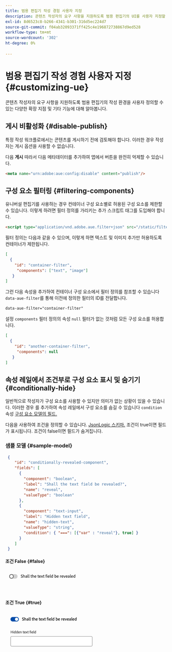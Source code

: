 ```yaml
---
title: 범용 편집기 작성 경험 사용자 지정
description: 콘텐츠 작성자의 요구 사항을 지원하도록 범용 편집기의 UI를 사용자 지정할 수 있는 다양한 확장 지점 및 기타 기능에 대해 알아봅니다.
exl-id: 8d6523c8-b266-4341-b301-316d5ec224d7
source-git-commit: f04ab32093371ff425c4e196872738867d9ed528
workflow-type: tm+mt
source-wordcount: '302'
ht-degree: 0%

---
```



# 범용 편집기 작성 경험 사용자 지정 {#customizing-ue}

콘텐츠 작성자의 요구 사항을 지원하도록 범용 편집기의 작성 환경을 사용자 정의할 수 있는 다양한 확장 지점 및 기타 기능에 대해 알아봅니다.

## 게시 비활성화 {#disable-publish}

특정 작성 워크플로에서는 콘텐츠를 게시하기 전에 검토해야 합니다. 이러한 경우 작성자는 게시 옵션을 사용할 수 없습니다.

다음 **게시** 따라서 다음 메타데이터를 추가하여 앱에서 버튼을 완전히 억제할 수 있습니다.

```html
<meta name="urn:adobe:aue:config:disable" content="publish"/>
```

## 구성 요소 필터링 {#filtering-components}

유니버설 편집기를 사용하는 경우 컨테이너 구성 요소별로 허용된 구성 요소를 제한할 수 있습니다. 이렇게 하려면 필터 정의를 가리키는 추가 스크립트 태그를 도입해야 합니다.

```html
<script type="application/vnd.adobe.aue.filter+json" src="/static/filter-definition.json"></script>
```

필터 정의는 다음과 같을 수 있으며, 이렇게 하면 텍스트 및 이미지 추가만 허용하도록 컨테이너가 제한됩니다.

```json
[
  {
    "id": "container-filter",
     "components": ["text", "image"]
   }
]
```

그런 다음 속성을 추가하여 컨테이너 구성 요소에서 필터 정의를 참조할 수 있습니다 `data-aue-filter`를 통해 이전에 정의한 필터의 ID를 전달합니다.

```html
data-aue-filter="container-filter"
```

설정 `components` 필터 정의의 속성 `null` 필터가 없는 것처럼 모든 구성 요소를 허용합니다.

```json
[
  {
    "id": "another-container-filter",
     "components": null
   }
]
```

## 속성 레일에서 조건부로 구성 요소 표시 및 숨기기 {#conditionally-hide}

일반적으로 작성자가 구성 요소를 사용할 수 있지만 의미가 없는 상황이 있을 수 있습니다. 이러한 경우 를 추가하여 속성 레일에서 구성 요소를 숨길 수 있습니다 `condition` 속성 [구성 요소 모델의 필드.](/help/implementing/universal-editor/field-types.md#fields)

다음을 사용하여 조건을 정의할 수 있습니다. [JsonLogic 스키마.](https://jsonlogic.com/) 조건이 true이면 필드가 표시됩니다. 조건이 false이면 필드가 숨겨집니다.

### 샘플 모델 {#sample-model}

```json
 {
    "id": "conditionally-revealed-component",
    "fields": [
      {
        "component": "boolean",
        "label": "Shall the text field be revealed?",
        "name": "reveal",
        "valueType": "boolean"
      },
      {
        "component": "text-input",
        "label": "Hidden text field",
        "name": "hidden-text",
        "valueType": "string",
        "condition": { "===": [{"var" : "reveal"}, true] }
      }
    ]
 }
```

#### 조건 False {#false}

![숨겨진 텍스트 필드](assets/hidden.png)

#### 조건 True {#true}

![표시된 텍스트 필드](assets/shown.png)
